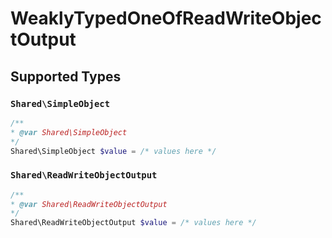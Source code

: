 # WeaklyTypedOneOfReadWriteObjectOutput


## Supported Types

### `Shared\SimpleObject`

```php
/**
* @var Shared\SimpleObject
*/
Shared\SimpleObject $value = /* values here */
```

### `Shared\ReadWriteObjectOutput`

```php
/**
* @var Shared\ReadWriteObjectOutput
*/
Shared\ReadWriteObjectOutput $value = /* values here */
```

